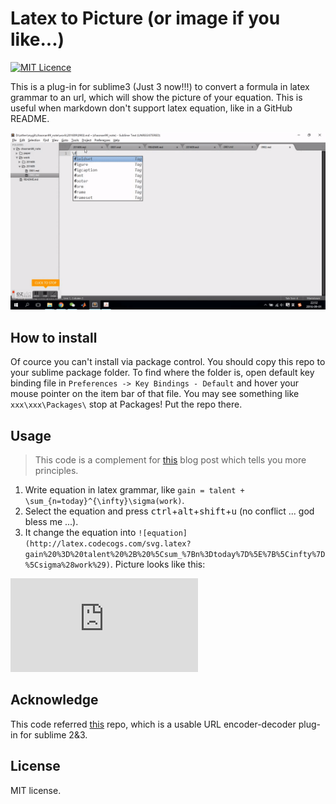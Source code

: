 # Latex to Picture (or image if you like...)

[![MIT Licence](https://badges.frapsoft.com/os/mit/mit.svg?v=103)](https://opensource.org/licenses/mit-license.php)

This is a plug-in for sublime3 (Just 3 now!!!) to convert a formula in latex grammar to an url, which will show the picture of your equation. This is useful when markdown don't support latex equation, like in a GitHub README.

![gif](effact.gif)

## How to install
Of cource you can't install via package control. You should copy this repo to your sublime package folder. To find where the folder is, open default key binding file in `Preferences -> Key Bindings - Default` and hover your mouse pointer on the item bar of that file. You may see something like `xxx\xxx\Packages\` stop at Packages! Put the repo there.

## Usage
> This code is a complement for [this](https://chaonan99.github.io/2016/how-to-add-equation-on-github-markdown-file/) blog post which tells you more principles.

1. Write equation in latex grammar, like `gain = talent + \sum_{n=today}^{\infty}\sigma(work)`.
2. Select the equation and press <kbd>ctrl</kbd>+<kbd>alt</kbd>+<kbd>shift</kbd>+<kbd>u</kbd> (no conflict ... god bless me ...).
3. It change the equation into `![equation](http://latex.codecogs.com/svg.latex?gain%20%3D%20talent%20%2B%20%5Csum_%7Bn%3Dtoday%7D%5E%7B%5Cinfty%7D%5Csigma%28work%29)`. Picture looks like this:

![equation](http://latex.codecogs.com/svg.latex?gain%20%3D%20talent%20%2B%20%5Csum_%7Bn%3Dtoday%7D%5E%7B%5Cinfty%7D%5Csigma%28work%29)

## Acknowledge
This code referred [this](https://github.com/mastahyeti/URLEncode) repo, which is a usable URL encoder-decoder plug-in for sublime 2&3.

## License
MIT license.
